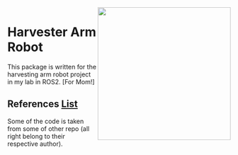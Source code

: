 <img align="right" src="https://github.com/Phayuth/harvester_arm/raw/main/doc/img.jpg" width="300">

# Harvester Arm Robot
This package is written for the harvesting arm robot project in my lab in ROS2. [For Mom!]

## References [List](./doc/)
Some of the code is taken from some of other repo (all right belong to their respective author).
